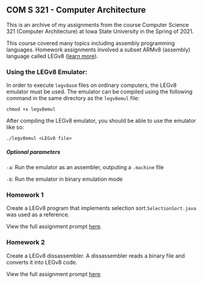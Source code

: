 ## COM S 321 - Computer Architecture

This is an archive of my assignments from the course Computer Science 321 (Computer Architecture) at Iowa State University in the Spring of 2021.

This course covered many topics including assembly programming languages. Homework assignments involved a subset ARMv8 (assembly) language called LEGv8 ([learn more](http://harmanani.github.io/classes/csc320/Notes/ch02.pdf)).


### Using the LEGv8 Emulator:

In order to execute `legv8asm` files on ordinary computers, the LEGv8 emulator must be used. The emulator can be compiled using the following command in the same directory as the `legv8emul` file:

```
chmod +x legv8emul
```

After compiling the LEGv8 emulator, you should be able to use the emulator like so:

```
./legv8emul <LEGv8 file>
```

##### Optional parameters

`-a`: Run the emulator as an assembler, outputing a `.machine` file

`-b`: Run the emulator in binary emulation mode

### Homework 1

Create a LEGv8 program that implements selection sort.`SelectionSort.java` was used as a reference. 

View the full assignment prompt [here](HW1/HW1.md).

### Homework 2

Create a LEGv8 dissassembler. A dissassembler reads a binary file and converts it into LEGv8 code.

View the full assignment prompt [here](HW2/HW2.md).

